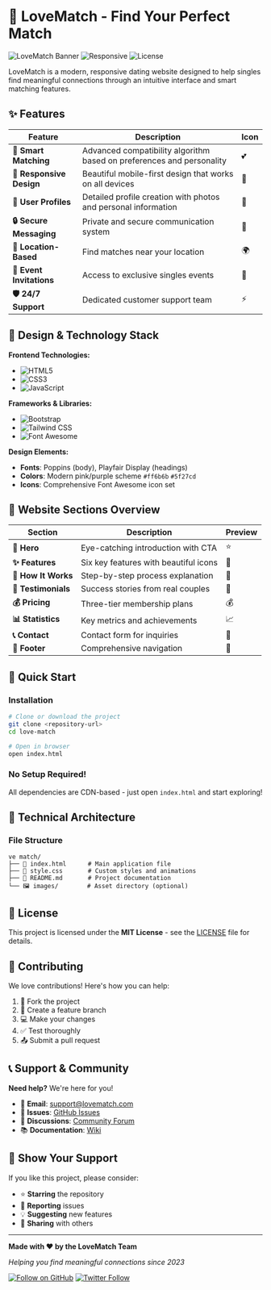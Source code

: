 # 💖 LoveMatch - Find Your Perfect Match

![LoveMatch Banner](https://img.shields.io/badge/LoveMatch-Dating%20Platform-ff6b6b?style=for-the-badge&logo=heart&logoColor=white)
![Responsive](https://img.shields.io/badge/Responsive-Yes-5f27cd?style=for-the-badge)
![License](https://img.shields.io/badge/License-MIT-blue?style=for-the-badge)

LoveMatch is a modern, responsive dating website designed to help singles find meaningful connections through an intuitive interface and smart matching features.

## ✨ Features

| Feature | Description | Icon |
|---------|-------------|------|
| **🤖 Smart Matching** | Advanced compatibility algorithm based on preferences and personality | 💕 |
| **📱 Responsive Design** | Beautiful mobile-first design that works on all devices | 📲 |
| **👤 User Profiles** | Detailed profile creation with photos and personal information | 📝 |
| **🔒 Secure Messaging** | Private and secure communication system | 💌 |
| **📍 Location-Based** | Find matches near your location | 🌍 |
| **🎉 Event Invitations** | Access to exclusive singles events | 🎊 |
| **🛡️ 24/7 Support** | Dedicated customer support team | ⚡ |

## 🎨 Design & Technology Stack

**Frontend Technologies:**
- ![HTML5](https://img.shields.io/badge/HTML5-E34F26?style=flat&logo=html5&logoColor=white)
- ![CSS3](https://img.shields.io/badge/CSS3-1572B6?style=flat&logo=css3&logoColor=white)
- ![JavaScript](https://img.shields.io/badge/JavaScript-F7DF1E?style=flat&logo=javascript&logoColor=black)

**Frameworks & Libraries:**
- ![Bootstrap](https://img.shields.io/badge/Bootstrap-5.3.0-7952B3?style=flat&logo=bootstrap&logoColor=white)
- ![Tailwind CSS](https://img.shields.io/badge/Tailwind_CSS-2.2.19-38B2AC?style=flat&logo=tailwind-css&logoColor=white)
- ![Font Awesome](https://img.shields.io/badge/Font_Awesome-6.0.0-528DD7?style=flat&logo=font-awesome&logoColor=white)

**Design Elements:**
- **Fonts**: Poppins (body), Playfair Display (headings)
- **Colors**: Modern pink/purple scheme `#ff6b6b` `#5f27cd`
- **Icons**: Comprehensive Font Awesome icon set

## 📱 Website Sections Overview

| Section | Description | Preview |
|---------|-------------|---------|
| **🎯 Hero** | Eye-catching introduction with CTA | ⭐ |
| **✨ Features** | Six key features with beautiful icons | 💫 |
| **🔄 How It Works** | Step-by-step process explanation | 🔄 |
| **🌟 Testimonials** | Success stories from real couples | 🌟 |
| **💰 Pricing** | Three-tier membership plans | 💰 |
| **📊 Statistics** | Key metrics and achievements | 📈 |
| **📞 Contact** | Contact form for inquiries | 📧 |
| **🦶 Footer** | Comprehensive navigation | 🔗 |

## 🚀 Quick Start

### Installation
```bash
# Clone or download the project
git clone <repository-url>
cd love-match

# Open in browser
open index.html
```

### No Setup Required!
All dependencies are CDN-based - just open `index.html` and start exploring!

## 🔧 Technical Architecture

### File Structure
```
ve match/
├── 📄 index.html      # Main application file
├── 🎨 style.css       # Custom styles and animations
├── 📖 README.md       # Project documentation
└── 🖼️ images/        # Asset directory (optional)
```

## 📝 License

This project is licensed under the **MIT License** - see the [LICENSE](LICENSE) file for details.

## 🤝 Contributing

We love contributions! Here's how you can help:

1. 🍴 Fork the project
2. 🌿 Create a feature branch
3. 💻 Make your changes
4. ✅ Test thoroughly
5. 📤 Submit a pull request

## 📞 Support & Community

**Need help?** We're here for you!

- 📧 **Email**: support@lovematch.com
- 🐛 **Issues**: [GitHub Issues](https://github.com/axadishaq/lovematch/issues)
- 💬 **Discussions**: [Community Forum](https://github.com/axadishaq/lovematch/discussions)
- 📚 **Documentation**: [Wiki](https://github.com/axadishaq/lovematch/wiki)

## 🌟 Show Your Support

If you like this project, please consider:

- ⭐ **Starring** the repository
- 🐛 **Reporting** issues
- 💡 **Suggesting** new features
- 📢 **Sharing** with others

---

**Made with ❤️ by the LoveMatch Team**

*Helping you find meaningful connections since 2023*

[![Follow on GitHub](https://img.shields.io/github/followers/axadishaq?style=social)](https://github.com/axadishaq)
[![Twitter Follow](https://img.shields.io/twitter/follow/axadishaq?style=social)](https://twitter.com/axadishaq)

